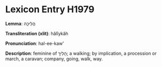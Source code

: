 # Lexicon Entry H1979

**Lemma**: הֲלִיכָה

**Transliteration (xlit)**: hălîykâh

**Pronunciation**: hal-ee-kaw'

**Description**:
feminine of הָלִיךְ; a walking; by implication, a procession or march, a caravan; company, going, walk, way.
